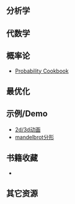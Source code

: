 ## 分析学

## 代数学

## 概率论
* [Probability Cookbook](https://github.com/gongqingyi-github/stat-cookbook)

## 最优化

## 示例/Demo
* [2d/3d动画](http://www.josleys.com/index.php)
* [mandelbrot分形](https://github.com/gongqingyi-github/mandelbrot)

## 书籍收藏
* []()

## 其它资源

